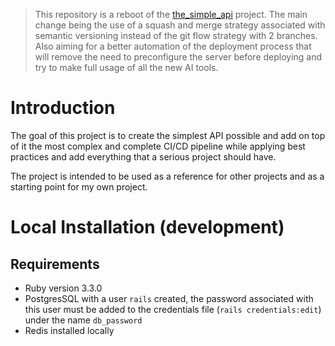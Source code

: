 > This repository is a reboot of the [the_simple_api]( https://github.com/LucDelmon/the_simple_api) project. The main change being the use of a squash and merge strategy associated with semantic versioning instead of the git flow strategy with 2 branches. Also aiming for a better automation of the deployment process that will remove the need to preconfigure the server before deploying and try 
> to make full usage of all the new AI tools.

# Introduction
The goal of this project is to create the simplest API possible and add on top of it the most complex and complete CI/CD pipeline while applying best practices and add everything that a serious project should have.

The project is intended to be used as a reference for other projects and as a starting point for my own project.

# Local Installation (development)

## Requirements
- Ruby version 3.3.0
- PostgresSQL with a user `rails` created, the password associated with this user must be added to the credentials file (`rails credentials:edit`) under the name `db_password`
- Redis installed locally
